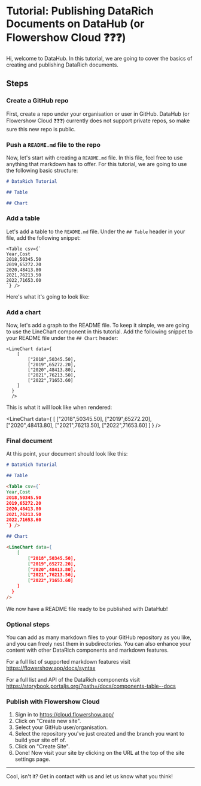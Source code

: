 # Tutorial: Publishing DataRich Documents on DataHub (or Flowershow Cloud ❓❓❓)

Hi, welcome to DataHub. In this tutorial, we are going to cover the basics of creating and publishing DataRich documents.

## Steps

### Create a GitHub repo

First, create a repo under your organisation or user in GitHub. DataHub (or Flowershow Cloud ❓❓❓) currently does not support private repos, so make sure this new repo is public.

### Push a `README.md` file to the repo

Now, let's start with creating a `README.md` file. In this file, feel free to use anything that markdown has to offer. For this tutorial, we are going to use the following basic structure:

```markdown
# DataRich Tutorial

## Table

## Chart
```

### Add a table

Let's add a table to the `README.md` file. Under the `## Table` header in your file, add the following snippet:

```
<Table csv={`
Year,Cost
2018,50345.50
2019,65272.20
2020,48413.80
2021,76213.50
2022,71653.60
`} />
```

Here's what it's going to look like:

<Table csv={`
Year,Cost
2018,50345.50
2019,65272.20
2020,48413.80
2021,76213.50
2022,71653.60
`} />

### Add a chart

Now, let's add a graph to the README file. To keep it simple, we are going to use the LineChart component in this tutorial. Add the following snippet to your README file under the `## Chart` header:

```
<LineChart data={
    [
        ["2018",50345.50],
        ["2019",65272.20],
        ["2020",48413.80],
        ["2021",76213.50],
        ["2022",71653.60]
    ]
  }
  />
```

This is what it will look like when rendered:

<LineChart data={
    [
        ["2018",50345.50],
        ["2019",65272.20],
        ["2020",48413.80],
        ["2021",76213.50],
        ["2022",71653.60]
    ]
  }
/>

### Final document

At this point, your document should look like this:

```markdown
# DataRich Tutorial

## Table

<Table csv={`
Year,Cost
2018,50345.50
2019,65272.20
2020,48413.80
2021,76213.50
2022,71653.60
`} />

## Chart

<LineChart data={
    [
        ["2018",50345.50],
        ["2019",65272.20],
        ["2020",48413.80],
        ["2021",76213.50],
        ["2022",71653.60]
    ]
  }
/>

```

We now have a README file ready to be published with DataHub!

### Optional steps

You can add as many markdown files to your GitHub repository as you like, and you can freely nest them in subdirectories. You can also enhance your content with other DataRich components and markdown features.

For a full list of supported markdown features visit https://flowershow.app/docs/syntax

For a full list and API of the DataRich components visit https://storybook.portaljs.org/?path=/docs/components-table--docs

### Publish with Flowershow Cloud

1. Sign in to https://cloud.flowershow.app/
2. Click on "Create new site".
3. Select your GitHub user/organisation.
4. Select the repository you've just created and the branch you want to build your site off of.
5. Click on "Create Site".
6. Done! Now visit your site by clicking on the URL at the top of the site settings page.

___

Cool, isn't it? Get in contact with us and let us know what you think!
